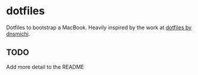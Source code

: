 # dotfiles
Dotfiles to bootstrap a MacBook. Heavily inspired by the work at [dotfiles by dnsmichi](https://gitlab.com/dnsmichi/dotfiles/-/tree/main).

## TODO
Add more detail to the README
